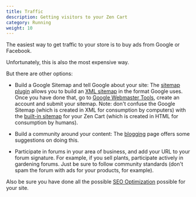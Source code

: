 ```yaml
---
title: Traffic
description: Getting visitors to your Zen Cart 
category: Running
weight: 10
---
```


The easiest way to get traffic to your store is to buy ads from Google or Facebook.

Unfortunately, this is also the most expensive way. 

But there are other options: 

- Build a Google Sitemap and tell Google about your site:
The [sitemap plugin](https://www.zen-cart.com/downloads.php?do=file&id=367) allows you to build an [XML sitemap](/user/search/xml_site_map/) in the format Google uses. Once you have done that, go to [Google Webmaster Tools](https://www.google.com/webmasters/tools/siteoverview), create an account and submit your sitemap.  Note: don't confuse the Google Sitemap (which is created in XML for consumption by computers) with the [built-in sitemap](/user/storefront_pages/site_map/) for your Zen Cart (which is created in HTML for consumption by humans). 

- Build a community around your content: The [blogging](/user/running/blogging/) page offers some suggestions on doing this.

- Participate in forums in your area of business, and add your URL to your forum signature. For example, if you sell plants, participate actively in gardening forums.  Just be sure to follow community standards (don't spam the forum with ads for your products, for example).

Also be sure you have done all the possible [SEO Optimization](/user/seo/optimizing_seo/) possible for your site. 

